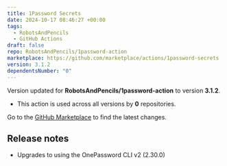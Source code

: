 ```yaml
---
title: 1Password Secrets
date: 2024-10-17 08:46:27 +00:00
tags:
  - RobotsAndPencils
  - GitHub Actions
draft: false
repo: RobotsAndPencils/1password-action
marketplace: https://github.com/marketplace/actions/1password-secrets
version: 3.1.2
dependentsNumber: "0"
---
```



Version updated for **RobotsAndPencils/1password-action** to version **3.1.2**.
- This action is used across all versions by **0** repositories.

Go to the [GitHub Marketplace](https://github.com/marketplace/actions/1password-secrets) to find the latest changes.

## Release notes

- Upgrades to using the OnePassword CLI v2 (2.30.0)
